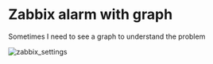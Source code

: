 # Zabbix alarm with graph

Sometimes I need to see a graph to understand the problem

![zabbix_settings](https://cloud.githubusercontent.com/assets/12140221/19526427/a1a02be8-964e-11e6-85c7-6253a5fd74f3.PNG)
